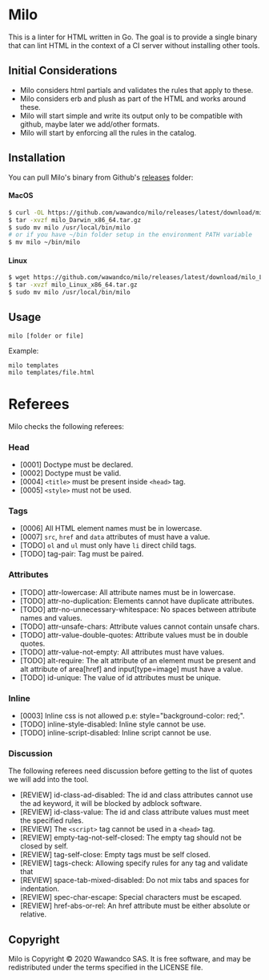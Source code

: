 # Milo

This is a linter for HTML written in Go. The goal is to provide a single binary that can lint HTML in the context of a CI server without installing other tools.

## Initial Considerations

- Milo considers html partials and validates the rules that apply to these.
- Milo considers erb and plush as part of the HTML and works around these.
- Milo will start simple and write its output only to be compatible with github, maybe later we add/other formats.
- Milo will start by enforcing all the rules in the catalog.

## Installation

You can pull Milo's binary from Github's [releases](https://github.com/wawandco/milo/releases) folder:

#### MacOS
```sh
$ curl -OL https://github.com/wawandco/milo/releases/latest/download/milo_Darwin_x86_64.tar.gz
$ tar -xvzf milo_Darwin_x86_64.tar.gz
$ sudo mv milo /usr/local/bin/milo
# or if you have ~/bin folder setup in the environment PATH variable
$ mv milo ~/bin/milo
```

#### Linux
```sh
$ wget https://github.com/wawandco/milo/releases/latest/download/milo_Linux_x86_64.tar.gz
$ tar -xvzf milo_Linux_x86_64.tar.gz
$ sudo mv milo /usr/local/bin/milo
```

## Usage

```
milo [folder or file]
```

Example:

```
milo templates
milo templates/file.html
```

# Referees

Milo checks the following referees:

### Head

- [0001] Doctype must be declared.
- [0002] Doctype must be valid.
- [0004] `<title>` must be present inside `<head>` tag.
- [0005] `<style>` must not be used.

### Tags

- [0006] All HTML element names must be in lowercase.
- [0007] `src`, `href` and `data` attributes of must have a value.
- [TODO] `ol` and `ul` must only have `li` direct child tags.
- [TODO] tag-pair: Tag must be paired.

### Attributes

- [TODO] attr-lowercase: All attribute names must be in lowercase.
- [TODO] attr-no-duplication: Elements cannot have duplicate attributes.
- [TODO] attr-no-unnecessary-whitespace: No spaces between attribute names and values.
- [TODO] attr-unsafe-chars: Attribute values cannot contain unsafe chars.
- [TODO] attr-value-double-quotes: Attribute values must be in double quotes.
- [TODO] attr-value-not-empty: All attributes must have values.
- [TODO] alt-require: The alt attribute of an element must be present and alt attribute of area[href] and input[type=image] must have a value.
- [TODO] id-unique: The value of id attributes must be unique.

### Inline

- [0003] Inline css is not allowed p.e: style="background-color: red;".
- [TODO] inline-style-disabled: Inline style cannot be use.
- [TODO] inline-script-disabled: Inline script cannot be use.

### Discussion

The following referees need discussion before getting to the list of quotes we will add into the tool.

- [REVIEW] id-class-ad-disabled: The id and class attributes cannot use the ad keyword, it will be blocked by adblock software.
- [REVIEW] id-class-value: The id and class attribute values must meet the specified rules.
- [REVIEW] The `<script>` tag cannot be used in a `<head>` tag.
- [REVIEW] empty-tag-not-self-closed: The empty tag should not be closed by self.
- [REVIEW] tag-self-close: Empty tags must be self closed.
- [REVIEW] tags-check: Allowing specify rules for any tag and validate that
- [REVIEW] space-tab-mixed-disabled: Do not mix tabs and spaces for indentation.
- [REVIEW] spec-char-escape: Special characters must be escaped.
- [REVIEW] href-abs-or-rel: An href attribute must be either absolute or relative.

## Copyright

Milo is Copyright © 2020 Wawandco SAS. It is free software, and may be redistributed under the terms specified in the LICENSE file.


